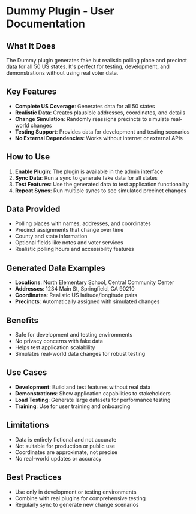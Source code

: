 # Dummy Plugin - User Documentation

## What It Does
The Dummy plugin generates fake but realistic polling place and precinct data for all 50 US states. It's perfect for testing, development, and demonstrations without using real voter data.

## Key Features
- **Complete US Coverage**: Generates data for all 50 states
- **Realistic Data**: Creates plausible addresses, coordinates, and details
- **Change Simulation**: Randomly reassigns precincts to simulate real-world changes
- **Testing Support**: Provides data for development and testing scenarios
- **No External Dependencies**: Works without internet or external APIs

## How to Use
1. **Enable Plugin**: The plugin is available in the admin interface
2. **Sync Data**: Run a sync to generate fake data for all states
3. **Test Features**: Use the generated data to test application functionality
4. **Repeat Syncs**: Run multiple syncs to see simulated precinct changes

## Data Provided
- Polling places with names, addresses, and coordinates
- Precinct assignments that change over time
- County and state information
- Optional fields like notes and voter services
- Realistic polling hours and accessibility features

## Generated Data Examples
- **Locations**: North Elementary School, Central Community Center
- **Addresses**: 1234 Main St, Springfield, CA 90210
- **Coordinates**: Realistic US latitude/longitude pairs
- **Precincts**: Automatically assigned with simulated changes

## Benefits
- Safe for development and testing environments
- No privacy concerns with fake data
- Helps test application scalability
- Simulates real-world data changes for robust testing

## Use Cases
- **Development**: Build and test features without real data
- **Demonstrations**: Show application capabilities to stakeholders
- **Load Testing**: Generate large datasets for performance testing
- **Training**: Use for user training and onboarding

## Limitations
- Data is entirely fictional and not accurate
- Not suitable for production or public use
- Coordinates are approximate, not precise
- No real-world updates or accuracy

## Best Practices
- Use only in development or testing environments
- Combine with real plugins for comprehensive testing
- Regularly sync to generate new change scenarios